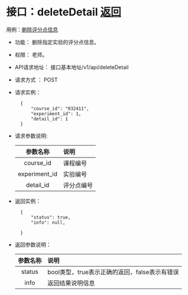 # 接口：deleteDetail  [返回](../../README.md)
用例：[删除评分点信息](../用例/删除评分点信息.md)

- 功能：
    删除指定实验的评分点信息。
    
- 权限：
    老师。    
    
- API请求地址： 
    接口基本地址/v1/api/deleteDetail

- 请求方式 ：
    POST

- 请求实例：

        {
            "course_id": "032411",
            "experiment_id": 1,
            "detail_id": 1
        }    
    
        
- 请求参数说明:        

  |参数名称|说明|
  |:---------:|:--------------------------------------------------------|      
  |course_id|课程编号|
  |experiment_id|实验编号| 
  |detail_id|评分点编号| 
  
- 返回实例：

        {         
            "status": true,
            "info": null,    

        }
 
- 返回参数说明： 
 
  |参数名称|说明|
  |:---------:|:--------------------------------------------------------|      
  |status|bool类型，true表示正确的返回，false表示有错误|
  |info|返回结果说明信息|

